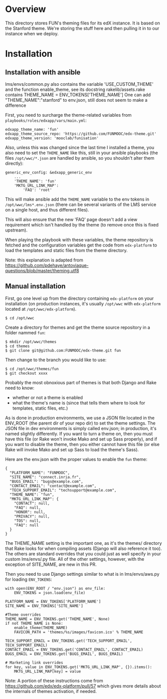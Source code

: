 Overview
========
This directory stores FUN's theming files for its edX instance.
It is based on the Stanford theme. We're storing the stuff here 
and then pulling it in to our instance when we deploy.

Installation
============

Installation with ansible
-------------------------

lms/envs/common.py  also contains the variable 'USE_CUSTOM_THEME' and the function enable_theme, see its docstring
rakelib/assets.rake contains THEME_NAME = ENV_TOKENS['THEME_NAME']
One can add "THEME_NAME":"stanford" to env.json, still does not seem to make a difference


First, you need to surcharge the theme-related variables from 
`playbooks/roles/edxapp/vars/main.yml`:

```
edxapp_theme_name: 'fun'
edxapp_theme_source_repo: 'https://github.com/FUNMOOC/edx-theme.git'
edxapp_theme_version: 'mooclab/funisation'
```

Also, unless this was changed since the last time I installed a theme, you also need to
set the `THEME_NAME` like this, still in your ansible playbooks (the files
`/opt/wwc/*.json` are handled by ansible, so you shouldn't alter them directly):

```
generic_env_config: &edxapp_generic_env
    ...
    'THEME_NAME': 'fun'
    'MKTG_URL_LINK_MAP':
        'FAQ': 'root'
```

This will make ansible add the `THEME_NAME` variable  to the env tokens in `/opt/wwc/lms*.env.json`
(there can be several variants of the LMS service on a single host, and thus different
files).

This will also ensure that the new 'FAQ' page doesn't add a view requirement which isn't
handled by the theme (to remove once this is fixed upstream).

When playing the playbook with these variables, the theme repository is fetched and 
the configuration variables get the code from `edx-platform` to load the
templates and static files from the theme directory.

Note: this explanation is adapted from 
https://github.com/pdehaye/antoviaque-questions/blob/master/theming.utf8


Manual installation
-------------------

First, go one level up from the directory containing `edx-platform` on your installation (on 
production instances, it's usually `/opt/wwc` with `edx-platform` located at `/opt/wwc/edx-platform`).

```
$ cd /opt/wwc
```

Create a directory for themes and get the theme source repository in a folder nammed `fun`:

```
$ mkdir /opt/wwc/themes
$ cd themes
$ git clone git@github.com:FUNMOOC/edx-theme.git fun
```

Then change to the branch you would like to use:

```
$ cd /opt/wwc/themes/fun
$ git checkout xxxx
```

Probably the most obnoxious part of themes is that both Django and Rake need to know:

* whether or not a theme is enabled
* what the theme's name is (since that tells them where to look for templates, static files, etc.)

As is done in production environments, we use a JSON file located in the ENV_ROOT (the parent dir 
of your repo dir) to set the theme settings. The JSON file in dev environments is simply called 
env.json; in production, it's named slightly differently. If you want to turn a theme on, then 
you must have this file (or Rake won't invoke Mako and set up Sass properly), and if you want to 
disable the theme, then you either cannot have this file (or else Rake will invoke Mako and set 
up Sass to load the theme's Sass).
 
Here are the env.json with the proper values to enable the `fun` theme:

```
{
  "PLATFORM_NAME": "FUNMOOC",
  "SITE_NAME": "connect.inria.fr",
  "BUGS_EMAIL": "bugs@example.com",
  "CONTACT_EMAIL": "contact@example.com",
  "TECH_SUPPORT_EMAIL": "techsupport@example.com",
  "THEME_NAME": "fun",
  "MKTG_URL_LINK_MAP": {
    "CONTACT": null,
    "FAQ": null,
    "HONOR": null,
    "PRIVACY": null,
    "TOS": null,
    "FAQ": null
  }
}
```

The THEME_NAME setting is the important one, as it's the themes/<theme-name> directory that Rake 
looks for when compiling assets (Django will also reference it too). The others are standard 
overrides that you could just as well specify in your custom lms/envs/<settings>.py file. All of 
the other settings, however, with the exception of SITE_NAME, are new in this PR.

Then you need to use Django settings similar to what is in lms/envs/aws.py for loading `ENV_TOKENS`:

```
with open(ENV_ROOT / "env.json") as env_file:
    ENV_TOKENS = json.load(env_file)

PLATFORM_NAME = ENV_TOKENS['PLATFORM_NAME']
SITE_NAME = ENV_TOKENS['SITE_NAME']

#Theme overrides
THEME_NAME = ENV_TOKENS.get('THEME_NAME', None)
if not THEME_NAME is None:
    enable_theme(THEME_NAME)
    FAVICON_PATH = 'themes/%s/images/favicon.ico' % THEME_NAME

TECH_SUPPORT_EMAIL = ENV_TOKENS.get('TECH_SUPPORT_EMAIL', TECH_SUPPORT_EMAIL)
CONTACT_EMAIL = ENV_TOKENS.get('CONTACT_EMAIL', CONTACT_EMAIL)
BUGS_EMAIL = ENV_TOKENS.get('BUGS_EMAIL', BUGS_EMAIL)

# Marketing link overrides
for key, value in ENV_TOKENS.get('MKTG_URL_LINK_MAP', {}).items():
    MKTG_URL_LINK_MAP[key] = value
```

Note: A portion of these instructions come from
https://github.com/edx/edx-platform/pull/57 which gives more 
details about the internals of themes activation, if needed.

